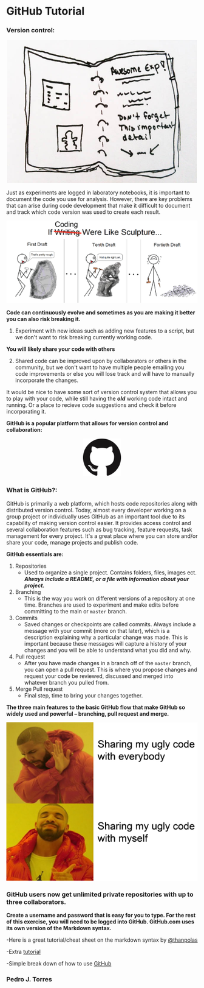 # GitHub Tutorial

### Version control:
<p align="center">
 <img src="./figures/labnotebook.jpg" width="500">
</p>

Just as experiments are logged in laboratory notebooks, it is important to document the code you use for analysis. However, there are key problems that can arise during code development that make it difficult to document and track which code version was used to create each result. 

<p align="center">
 <img src="./figures/codevssculpture.png" width="700">
</p>

**Code can continuously evolve and sometimes as you are making it better you can also risk breaking it.**
1. Experiment with new ideas such as adding new features to a script, but we don't want to risk breaking currently working code.

**You will likely share your code with others**

2. Shared code can be improved upon by collaborators or others in the community, but we don't want to have multiple people emailing you code improvements or else you will lose track and will have to manually incorporate the changes.
 
It would be nice to have some sort of version control system that allows you to play with your code, while still having the ***old*** working code intact and running. Or a place to recieve code suggestions and check it before incorporating it.

**GitHub is a popular platform that allows for version control and collaboration:**
<p align="center">
 <img src="./figures/GitHub-Mark.png " width="100">
</p>

### What is GitHub?:
GitHub is primarily a web platform, which hosts code repositories along with distributed version control. Today, almost every developer working on a group project or individually uses GitHub as an important tool due to its capability of making version control easier. It provides access control and several collaboration features such as bug tracking, feature requests, task management for every project. It's a great place where you can store and/or share your code, manage projects and publish code. 

**GitHub essentials are:**
1. Repositories
    - Used to organize a single project. Contains folders, files, images ect. ***Always include a README, or a file with information about your project.*** 
2.  Branching
    - This is the way you work on different versions of a repository at one time. Branches are used to experiment and make edits before committing  to the main or ```master``` branch. 
3.  Commits
    - Saved changes or checkpoints are called commits. Always include a message with your commit (more on that later), which is a description explaining why a particular change was made. This is important because these messages will capture a history of your changes and you will be able to understand what you did and why.
4.  Pull request
    - After you have made changes in a branch off of the ```master``` branch, you can open a pull request. This is where you propose changes and request your code be reviewed, discussed and merged into whatever branch you pulled from.
4.  Merge Pull request
    - Final step, time to bring  your changes together.
   
**The three main features to the basic GitHub flow that make GitHub so widely used and powerful – branching, pull request and merge.** 
<p align="center">
 <img src="./figures/drake.png" width="550">
</p>

### GitHub users now get unlimited private repositories with up to three collaborators.


**Create a username and password that is easy for you to type. For the rest of this exercise, you will need to be logged into GitHub.
GitHub.com uses its own version of the Markdown syntax.**

-Here is a great tutorial/cheat sheet on the markdown syntax by [@thanpolas](https://github.com/thanpolas/Practice/blob/master/Markdown-Cheatsheet.md)

-Extra [tutorial](https://guides.github.com/activities/hello-world/)

-Simple break down of how to use [GitHub](https://guides.github.com/introduction/flow/)

### Pedro J. Torres
